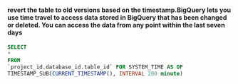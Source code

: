 #### revert the table to old versions based on the timestamp.BigQuery lets you use time travel to access data stored in BigQuery that has been changed or deleted. You can access the data from any point within the last seven days

```SQL
SELECT
*
FROM
`project_id.database_id.table_id` FOR SYSTEM_TIME AS OF
TIMESTAMP_SUB(CURRENT_TIMESTAMP(), INTERVAL 200 minute)
```

